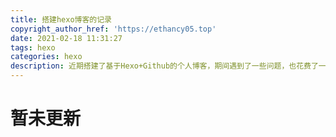 ```yaml
---
title: 搭建hexo博客的记录
copyright_author_href: 'https://ethancy05.top'
date: 2021-02-18 11:31:27
tags: hexo
categories: hexo
description: 近期搭建了基于Hexo+Github的个人博客，期间遇到了一些问题，也花费了一些时间，在此总结一下。
---
```

# 暂未更新 #
